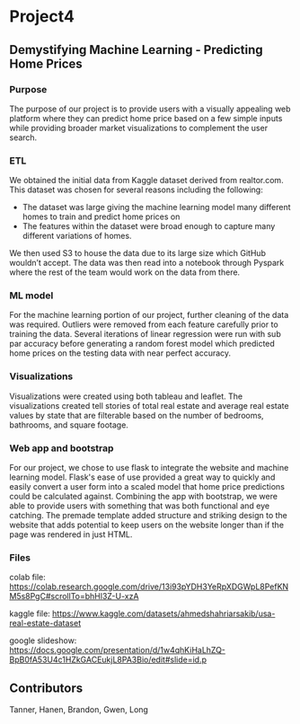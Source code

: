 # Project4

## Demystifying Machine Learning - Predicting Home Prices

### Purpose
The purpose of our project is to provide users with a visually appealing web platform where they can predict home price based on a few simple inputs while providing broader market visualizations to complement the user search.

### ETL
We obtained the initial data from Kaggle dataset derived from realtor.com. This dataset was chosen for several reasons including the following:
- The dataset was large giving the machine learning model many different homes to train and predict home prices on
- The features within the dataset were broad enough to capture many different variations of homes.

We then used S3 to house the data due to its large size which GitHub wouldn’t accept. The data was then read into a notebook through Pyspark where the rest of the team would work on the data from there. 
### ML model

For the machine learning portion of our project, further cleaning of the data was required. Outliers were removed from each feature carefully prior to training the data. Several iterations of linear regression were run with sub par accuracy before generating a random forest model which predicted home prices on the testing data with near perfect accuracy.

### Visualizations

Visualizations were created using both tableau and leaflet. The visualizations created tell stories of total real estate and average real estate values by state that are filterable based on the number of bedrooms, bathrooms, and square footage.

### Web app and bootstrap

For our project, we chose to use flask to integrate the website and machine learning model. Flask's ease of use provided a great way to quickly and easily convert a user form into a scaled model that home price predictions could be calculated against. Combining the app with bootstrap, we were able to provide users with something that was both functional and eye catching. The premade template added structure and striking design to the website that adds potential to keep users on the website longer than if the page was rendered in just HTML.

### Files

colab file: https://colab.research.google.com/drive/13i93pYDH3YeRpXDGWpL8PefKNM5s8PgC#scrollTo=bhHl3Z-U-xzA

kaggle file: https://www.kaggle.com/datasets/ahmedshahriarsakib/usa-real-estate-dataset

google slideshow: https://docs.google.com/presentation/d/1w4qhKiHaLhZQ-BpB0fA53U4c1HZkGACEukjL8PA3Bio/edit#slide=id.p

## Contributors
Tanner, Hanen, Brandon, Gwen, Long
